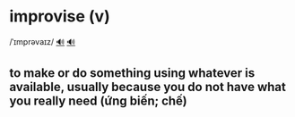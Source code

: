 # improvise (v)

/ˈɪmprəvaɪz/ [🔊](https://www.oxfordlearnersdictionaries.com/media/english/uk_pron/i/imp/impro/improvise__gb_1.mp3) [🔊](https://www.oxfordlearnersdictionaries.com/media/english/us_pron/i/imp/impro/improvise__us_1.mp3)

## to make or do something using whatever is available, usually because you do not have what you really need (ứng biến; chế)